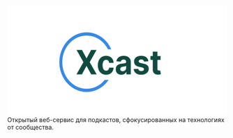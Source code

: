 ![# Xcast](graph.png)
Открытый веб-сервис для подкастов, сфокусированных на технологиях от сообщества.
